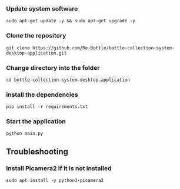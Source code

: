 ### Update system software
```sudo apt-get update -y && sudo apt-get upgrade -y```

### Clone the repository
```git clone https://github.com/Re-Bottle/bottle-collection-system-desktop-application.git```

### Change directory into the folder
```cd bottle-collection-system-desktop-application```

### install the dependencies
```pip install -r requirements.txt```

### Start the application
```python main.py```

## Troubleshooting
### Install Picamera2 if it is not installed
```sudo apt install -y python3-picamera2```